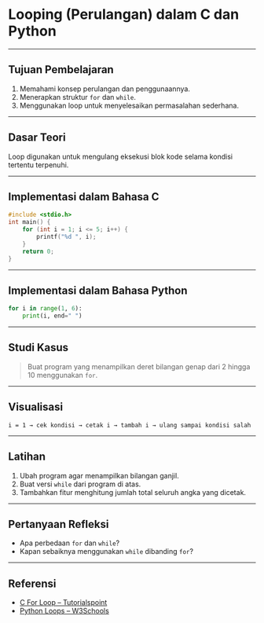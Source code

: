 # Looping (Perulangan) dalam C dan Python
---
## Tujuan Pembelajaran

1. Memahami konsep perulangan dan penggunaannya.
2. Menerapkan struktur `for` dan `while`.
3. Menggunakan loop untuk menyelesaikan permasalahan sederhana.
---
## Dasar Teori

Loop digunakan untuk mengulang eksekusi blok kode selama kondisi tertentu terpenuhi.

---
## Implementasi dalam Bahasa C

```c
#include <stdio.h>
int main() {
    for (int i = 1; i <= 5; i++) {
        printf("%d ", i);
    }
    return 0;
}
```
---
## Implementasi dalam Bahasa Python

```python
for i in range(1, 6):
    print(i, end=" ")
```
---
## Studi Kasus

> Buat program yang menampilkan deret bilangan genap dari 2 hingga 10 menggunakan `for`.
---
## Visualisasi

```
i = 1 → cek kondisi → cetak i → tambah i → ulang sampai kondisi salah
```
---
## Latihan

1. Ubah program agar menampilkan bilangan ganjil.
2. Buat versi `while` dari program di atas.
3. Tambahkan fitur menghitung jumlah total seluruh angka yang dicetak.
---
## Pertanyaan Refleksi

- Apa perbedaan `for` dan `while`?
- Kapan sebaiknya menggunakan `while` dibanding `for`?
---
## Referensi

- [C For Loop – Tutorialspoint](https://www.tutorialspoint.com/cprogramming/c_for_loop.htm)
- [Python Loops – W3Schools](https://www.w3schools.com/python/python_for_loops.asp)